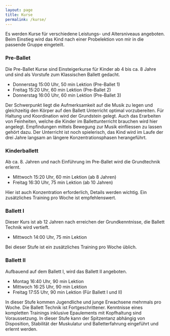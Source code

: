 ```yaml
---
layout: page
title: Kurse
permalink: /kurse/
---
```


Es werden Kurse für verschiedene Leistungs- und Altersniveaus angeboten. Beim Einstieg wird das Kind nach einer Probelektion von mir in die passende Gruppe eingeteilt.

### Pre-Ballet

Die Pre-Ballet Kurse sind Einsteigerkurse für Kinder ab 4 bis ca. 8 Jahre und sind als Vorstufe zum Klassischen Ballett gedacht.

* Donnerstag 15:00 Uhr, 50 min Lektion (Pre-Ballet 1)
* Freitag 15:20 Uhr, 60 min Lektion (Pre-Ballet 2)
* Donnerstag 16:00 Uhr, 60 min Lektion (Pre-Ballet 3)

Der Schwerpunkt liegt die Aufmerksamkeit auf die Musik zu legen und gleichzeitig den Körper auf den Ballett Unterricht optimal vorzubereiten. Für Haltung und Koordination wird der Grundstein gelegt. Auch das Erarbeiten von Feinheiten, welche die Kinder im Ballettunterricht brauchen wird hier angelegt. Empfindungen mittels Bewegung zur Musik einfliessen zu lassen gehört dazu.
Der Unterricht ist noch spielerisch, das Kind wird im Laufe der drei Jahre langsam an längere Konzentrationsphasen herangeführt.

### Kinderballett

Ab ca. 8. Jahren und nach Einführung im Pre-Ballet wird die Grundtechnik erlernt.

* Mittwoch 15:20 Uhr, 60 min Lektion (ab 8 Jahren)
* Freitag 16:30 Uhr, 75 min Lektion (ab 10 Jahren)

Hier ist auch Konzentration erforderlich, Details werden wichtig. Ein zusätzliches Training pro Woche ist empfehlenswert.

### Ballett I

Dieser Kurs ist ab 12 Jahren nach erreichen der Grundkenntnisse, die Ballett Technik wird vertieft.

* Mittwoch 14:00 Uhr, 75 min Lektion

Bei dieser Stufe ist ein zusätzliches Training pro Woche üblich.

### Ballett II

Aufbauend auf dem Ballett I, wird das Ballett II angeboten.

* Montag 16:40 Uhr, 90 min Lektion
* Mittwoch 16:25 Uhr, 90 min Lektion
* Freitag 17:55 Uhr, 90 min Lektion (Für Ballett I und II)

In dieser Stufe kommen Jugendliche und junge Erwachsene mehrmals pro Woche.
Die Ballett Technik ist Fortgeschrittener. Kenntnisse eines kompletten Trainings inklusive Epaulements mit Kopfhaltung sind Voraussetzung.
In dieser Stufe kann der Spitzentanz abhängig von Disposition, Stabilität der Muskulatur und Balletterfahrung eingeführt und erlernt werden.
